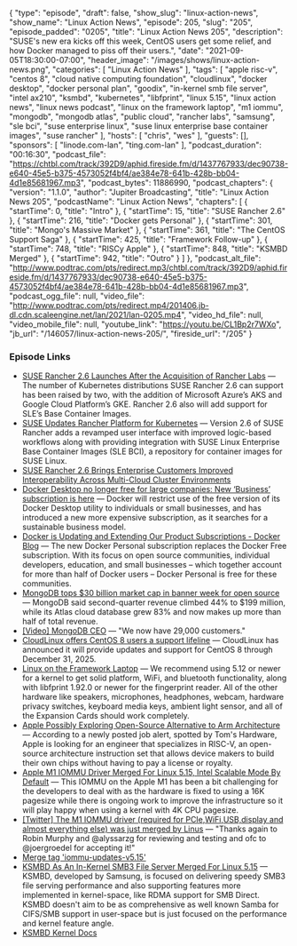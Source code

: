 {
  "type": "episode",
  "draft": false,
  "show_slug": "linux-action-news",
  "show_name": "Linux Action News",
  "episode": 205,
  "slug": "205",
  "episode_padded": "0205",
  "title": "Linux Action News 205",
  "description": "SUSE's new era kicks off this week, CentOS users get some relief, and how Docker managed to piss off their users.",
  "date": "2021-09-05T18:30:00-07:00",
  "header_image": "/images/shows/linux-action-news.png",
  "categories": [
    "Linux Action News"
  ],
  "tags": [
    "apple risc-v",
    "centos 8",
    "cloud native computing foundation",
    "cloudlinux",
    "docker desktop",
    "docker personal plan",
    "goodix",
    "in-kernel smb file server",
    "intel ax210",
    "ksmbd",
    "kubernetes",
    "libfprint",
    "linux 5.15",
    "linux action news",
    "linux news podcast",
    "linux on the framework laptop",
    "m1 iommu",
    "mongodb",
    "mongodb atlas",
    "public cloud",
    "rancher labs",
    "samsung",
    "sle bci",
    "suse enterprise linux",
    "suse linux enterprise base container images",
    "suse rancher"
  ],
  "hosts": [
    "chris",
    "wes"
  ],
  "guests": [],
  "sponsors": [
    "linode.com-lan",
    "ting.com-lan"
  ],
  "podcast_duration": "00:16:30",
  "podcast_file": "https://chtbl.com/track/392D9/aphid.fireside.fm/d/1437767933/dec90738-e640-45e5-b375-4573052f4bf4/ae384e78-641b-428b-bb04-4d1e85681967.mp3",
  "podcast_bytes": 11886990,
  "podcast_chapters": {
    "version": "1.1.0",
    "author": "Jupiter Broadcasting",
    "title": "Linux Action News 205",
    "podcastName": "Linux Action News",
    "chapters": [
      {
        "startTime": 0,
        "title": "Intro"
      },
      {
        "startTime": 15,
        "title": "SUSE Rancher 2.6"
      },
      {
        "startTime": 216,
        "title": "Docker gets Personal"
      },
      {
        "startTime": 301,
        "title": "Mongo's Massive Market"
      },
      {
        "startTime": 361,
        "title": "The CentOS Support Saga"
      },
      {
        "startTime": 425,
        "title": "Framework Follow-up"
      },
      {
        "startTime": 748,
        "title": "RISCy Apple"
      },
      {
        "startTime": 848,
        "title": "KSMBD Merged"
      },
      {
        "startTime": 942,
        "title": "Outro"
      }
    ]
  },
  "podcast_alt_file": "http://www.podtrac.com/pts/redirect.mp3/chtbl.com/track/392D9/aphid.fireside.fm/d/1437767933/dec90738-e640-45e5-b375-4573052f4bf4/ae384e78-641b-428b-bb04-4d1e85681967.mp3",
  "podcast_ogg_file": null,
  "video_file": "http://www.podtrac.com/pts/redirect.mp4/201406.jb-dl.cdn.scaleengine.net/lan/2021/lan-0205.mp4",
  "video_hd_file": null,
  "video_mobile_file": null,
  "youtube_link": "https://youtu.be/CL1Bp2r7WXo",
  "jb_url": "/146057/linux-action-news-205/",
  "fireside_url": "/205"
}


### Episode Links

  * [SUSE Rancher 2.6 Launches After the Acquisition of Rancher Labs](https://convergetechmedia.com/suse-rancher-2-6-launches-first-release-since-the-acquisition-of-rancher-labs/ "SUSE Rancher 2.6 Launches After the Acquisition of Rancher Labs") — The number of Kubernetes distributions SUSE Rancher 2.6 can support has been raised by two, with the addition of Microsoft Azure’s AKS and Google Cloud Platform’s GKE. Rancher 2.6 also will add support for SLE’s Base Container Images.
  * [SUSE Updates Rancher Platform for Kubernetes](https://containerjournal.com/features/suse-updates-rancher-platform-for-kubernetes/ "SUSE Updates Rancher Platform for Kubernetes") — Version 2.6 of SUSE Rancher adds a revamped user interface with improved logic-based workflows along with providing integration with SUSE Linux Enterprise Base Container Images (SLE BCI), a repository for container images for SUSE Linux.
  * [SUSE Rancher 2.6 Brings Enterprise Customers Improved Interoperability Across Multi-Cloud Cluster Environments](https://www.prnewswire.com/news-releases/suse-rancher-2-6-brings-enterprise-customers-improved-interoperability-across-multi-cloud-cluster-environments-301365573.html "SUSE Rancher 2.6 Brings Enterprise Customers Improved Interoperability Across Multi-Cloud Cluster Environments")
  * [Docker Desktop no longer free for large companies: New ‘Business’ subscription is here](https://www.theregister.com/2021/08/31/docker_desktop_no_longer_free/ "Docker Desktop no longer free for large companies: New ‘Business’ subscription is here") — Docker will restrict use of the free version of its Docker Desktop utility to individuals or small businesses, and has introduced a new more expensive subscription, as it searches for a sustainable business model.
  * [Docker is Updating and Extending Our Product Subscriptions - Docker Blog](https://www.docker.com/blog/updating-product-subscriptions/ "Docker is Updating and Extending Our Product Subscriptions - Docker Blog") — The new Docker Personal subscription replaces the Docker Free subscription. With its focus on open source communities, individual developers, education, and small businesses – which together account for more than half of Docker users – Docker Personal is free for these communities.
  * [MongoDB tops $30 billion market cap in banner week for open source](https://www.cnbc.com/2021/09/03/mongodb-tops-30-billion-market-cap-in-banner-week-for-open-source.html "MongoDB tops $30 billion market cap in banner week for open source") — MongoDB said second-quarter revenue climbed 44% to $199 million, while its Atlas cloud database grew 83% and now makes up more than half of total revenue.
  * [[Video] MongoDB CEO](https://www.youtube.com/watch?v=D6SVuvxmU2M "\[Video\] MongoDB CEO") — "We now have 29,000 customers."
  * [CloudLinux offers CentOS 8 users a support lifeline](https://www.zdnet.com/article/cloudlinux-offers-centos-8-users-a-support-lifeline/ "CloudLinux offers CentOS 8 users a support lifeline") — CloudLinux has announced it will provide updates and support for CentOS 8 through December 31, 2025.
  * [Linux on the Framework Laptop](https://frame.work/blog/linux-on-the-framework-laptop "Linux on the Framework Laptop") — We recommend using 5.12 or newer for a kernel to get solid platform, WiFi, and bluetooth functionality, along with libfprint 1.92.0 or newer for the fingerprint reader. All of the other hardware like speakers, microphones, headphones, webcam, hardware privacy switches, keyboard media keys, ambient light sensor, and all of the Expansion Cards should work completely.
  * [Apple Possibly Exploring Open-Source Alternative to Arm Architecture](https://www.macrumors.com/2021/09/03/apple-alternative-arm-architecture/ "Apple Possibly Exploring Open-Source Alternative to Arm Architecture") — According to a newly posted job alert, spotted by Tom's Hardware, Apple is looking for an engineer that specializes in RISC-V, an open-source architecture instruction set that allows device makers to build their own chips without having to pay a license or royalty.
  * [Apple M1 IOMMU Driver Merged For Linux 5.15, Intel Scalable Mode By Default](https://www.phoronix.com/scan.php?page=news_item&px=Apple-M1-IOMMU-Lands-5.15 "Apple M1 IOMMU Driver Merged For Linux 5.15, Intel Scalable Mode By Default") — This IOMMU on the Apple M1 has been a bit challenging for the developers to deal with as the hardware is fixed to using a 16K pagesize while there is ongoing work to improve the infrastructure so it will play happy when using a kernel with 4K CPU pagesize.
  * [[Twitter] The M1 IOMMU driver (required for PCIe,WiFi,USB,display and almost everything else) was just merged by Linus](https://twitter.com/svenpeter42/status/1433874846929334278?s=20 "\[Twitter\] The M1 IOMMU driver \(required for PCIe,WiFi,USB,display and almost everything else\) was just merged by Linus") — "Thanks again to Robin Murphy and @alyssarzg for reviewing and testing and ofc to @joergroedel for accepting it!"
  * [Merge tag 'iommu-updates-v5.15'](https://git.kernel.org/pub/scm/linux/kernel/git/torvalds/linux.git/commit/?id=69a5c49a9147e9daca76201e3d6edfea5ed8403a "Merge tag 'iommu-updates-v5.15'")
  * [KSMBD As An In-Kernel SMB3 File Server Merged For Linux 5.15](https://www.phoronix.com/scan.php?page=news_item&px=KSMBD-Lands-In-Linux-5.15 "KSMBD As An In-Kernel SMB3 File Server Merged For Linux 5.15") — KSMBD, developed by Samsung, is focused on delivering speedy SMB3 file serving performance and also supporting features more implemented in kernel-space, like RDMA support for SMB Direct. KSMBD doesn't aim to be as comprehensive as well known Samba for CIFS/SMB support in user-space but is just focused on the performance and kernel feature angle.
  * [KSMBD Kernel Docs](https://git.kernel.org/pub/scm/linux/kernel/git/torvalds/linux.git/tree/Documentation/filesystems/cifs/ksmbd.rst?id=e24c567b7ecff1c8b6023a10d7f78256cef742c4 "KSMBD Kernel Docs")


